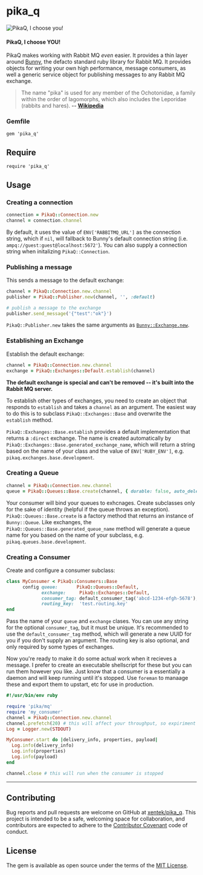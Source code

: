 # pika_q

![PikaQ, I choose you!](http://xentek-images.s3.amazonaws.com/pikachu-and-ash.png "PikaQ, I choose you!")

#### __PikaQ, I choose YOU!__

PikaQ makes working with Rabbit MQ _even_ easier. It provides a thin layer around [Bunny](http://rubybunny.info), the defacto standard ruby library for Rabbit MQ. It provides objects for writing your own high performance, message consumers, as well a generic service object for publishing messages to any Rabbit MQ exchange.

> The name "pika" is used for any member of the Ochotonidae, a family within the order of lagomorphs, which also includes the Leporidae (rabbits and hares).
> __-- [Wikipedia](https://en.wikipedia.org/wiki/Pika)__

### Gemfile

    gem 'pika_q'

## Require

    require 'pika_q'

## Usage

### Creating a connection

```ruby
connection = PikaQ::Connection.new
channel = connection.channel
```

By default, it uses the value of `ENV['RABBITMQ_URL']` as the connection string, which if `nil`, will fallback to Bunny's default connection string (i.e. `ampq://guest:guest@localhost:5672'`). You can also supply a connection string when initalizing `PikaQ::Connection`.

### Publishing a message

This sends a message to the default exchange:

```ruby
channel = PikaQ::Connection.new.channel
publisher = PikaQ::Publisher.new(channel, '', :default)

# publish a message to the exchange
publisher.send_message('{"test":"ok"}')
```

`PikaQ::Publisher.new` takes the same arguments as [`Bunny::Exchange.new`](http://reference.rubybunny.info/Bunny/Exchange.html#initialize-instance_method).

### Establishing an Exchange

Establish the default exchange:

```ruby
channel = PikaQ::Connection.new.channel
exchange = PikaQ::Exchanges::Default.establish(channel)
```

__The default exchange is special and can't be removed -- it's built into the Rabbit MQ server.__

To establish other types of exchanges, you need to create an object that responds to `establish` and takes a `channel` as an argument. The easiest way to do this is to subclass `PikaQ::Exchanges::Base` and overwrite the `establish` method.

`PikaQ::Exchanges::Base.establish` provides a default implementation that returns a `:direct` exchange. The name is created automatically by `PikaQ::Exchanges::Base.generated_exchange_name`, which will return a string based on the name of your class and the value of `ENV['RUBY_ENV']`, e.g. `pikaq.exchanges.base.development`.

### Creating a Queue

```ruby
channel = PikaQ::Connection.new.channel
queue = PikaQ::Queues::Base.create(channel, { durable: false, auto_delete: false, exclusive: false })
```

Your consumer will bind your queues to exhcnages. Create subclasses only for the sake of identity (helpful if the queue throws an exception). `PikaQ::Queues::Base.create` is a factory method that returns an instance of `Bunny::Queue`. Like exchanges, the `PikaQ::Queues::Base.generated_queue_name` method will generate a queue name for you based on the name of your subclass, e.g. `pikaq.queues.base.development`.

### Creating a Consumer

Create and configure a consumer subclass:

```ruby
class MyConsumer < PikaQ::Consumers::Base
      config queue:       PikaQ::Queues::Default,
             exchange:     PikaQ::Exchanges::Default,
             consumer_tag: default_consumer_tag('abcd-1234-efgh-5678'),
             routing_key:  'test.routing.key'
end
```

Pass the name of your `queue` and `exchange` clases. You can use any string for the optional `consumer_tag`, but it must be unique. It's recommended to use the `default_consumer_tag` method, which will generate a new UUID for you if you don't supply an argument. The routing key is also optional, and only required by some types of exchanges.

Now you're ready to make it do some actual work when it recieves a message. I prefer to create an executable shellscript for these but you can run them however you like. Just know that a consumer is a essentially a daemon and will keep running until it's stopped. Use `foreman` to manaage these and export them to upstart, etc for use in production.

```ruby
#!/usr/bin/env ruby

require 'pika/mq'
require 'my_consumer'
channel = PikaQ::Connection.new.channel
channel.prefetch(20) # this will affect your throughput, so expiriment with what's right for your environment.
Log = Logger.new(STDOUT)

MyConsumer.start do |delivery_info, properties, payload|
  Log.info(delivery_info)
  Log.info(properties)
  Log.info(payload)
end

channel.close # this will run when the consumer is stopped
```

---

## Contributing

Bug reports and pull requests are welcome on GitHub at [xentek/pika_q](https://github.com/xentek/pika_q). This project is intended to be a safe, welcoming space for collaboration, and contributors are expected to adhere to the [Contributor Covenant](contributor-covenant.org) code of conduct.


## License

The gem is available as open source under the terms of the [MIT License](http://opensource.org/licenses/MIT).
